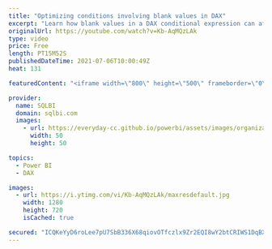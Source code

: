 ```yaml
---
title: "Optimizing conditions involving blank values in DAX"
excerpt: "Learn how blank values in a DAX conditional expression can affect its query plan and how to apply possible optimizations to improve performance in these cases.\r Article and download: https://sql.bi/483918?aff=yt\r \r How to learn DAX: https://www.sqlbi.com/guides/dax/?aff=yt\r The definitive guide to DAX:"
originalUrl: https://youtube.com/watch?v=Kb-AqMQzLAk
type: video
price: Free
length: PT15M52S
publishedDateTime: 2021-07-06T10:00:49Z
heat: 131

featuredContent: "<iframe width=\"800\" height=\"500\" frameborder=\"0\" src=\"https://www.youtube.com/embed/Kb-AqMQzLAk\" allow=\"accelerometer; autoplay; encrypted-media; gyroscope; picture-in-picture\" allowfullscreen></iframe>"

provider:
  name: SQLBI
  domain: sqlbi.com
  images:
    - url: https://everyday-cc.github.io/powerbi/assets/images/organizations/sqlbi.com-50x50.jpg
      width: 50
      height: 50

topics:
  - Power BI
  - DAX

images:
  - url: https://i.ytimg.com/vi/Kb-AqMQzLAk/maxresdefault.jpg
    width: 1280
    height: 720
    isCached: true

secured: "ICQKeYyD6roLee7pU7SbB336X68qiovOTfczlx9Zr2EQI8wY2btCRIWS1DqBXt/ncbdGNnbpDwz1vZrQqzJndjUvwwNxyj/v6zGzseylXvhHzmv28ia3Kezk3UtX38czBvBXLXw2aM9OJam3/YVQBNzLouLc6pxyJNtrK4xeKhbEk8cnB2M7+u6+y2Vqq8qBvxt089KBN+NnaAQFgNiDW9zFrFo8zK8Axr9sTgydw1j/AGD6crd+vlFMLgBbQyDMWeWoCGKxOTMllU7n2hlKo90v63U4LU++m98TDdPk9Z0XNIWZsr9cSxZvQBRMCeaYxh1xfqu8si/IJ0/5tJv3iWcEaMiTtNGqQ9raNkX3BophLYgNFzK2Tw9dG5ZLaUaVBrzk4RLGW9koy7nFMTmJIG+MSVLkcY8KDGqgawkUdRY=;IUKQPJPObX5jZLDGvUpTOg=="
---
```


